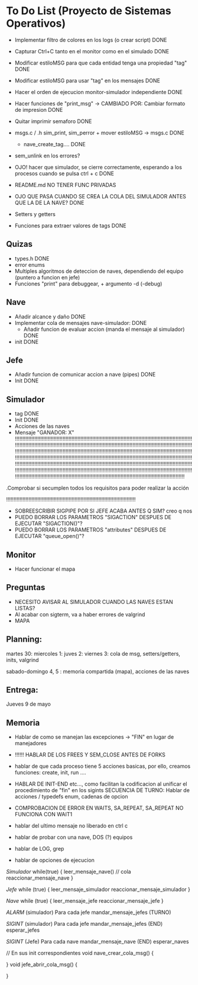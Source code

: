 # To Do List (Proyecto de Sistemas Operativos)
* Implementar filtro de colores en los logs (o crear script) DONE
* Capturar Ctrl+C tanto en el monitor como en el simulado DONE
* Modificar estiloMSG para que cada entidad tenga una propiedad "tag" DONE
* Modificar estiloMSG para usar "tag" en los mensajes DONE
* Hacer el orden de ejecucion monitor-simulador independiente DONE
* Hacer funciones de "print_msg" -> CAMBIADO POR: Cambiar formato de impresion DONE
* Quitar imprimir semaforo DONE
* msgs.c / .h  sim_print, sim_perror + mover estiloMSG -> msgs.c DONE
	* nave_create_tag.... DONE

* sem_unlink en los errores?  
* OJO! hacer que simulador, se cierre correctamente, esperando a los procesos cuando se pulsa ctrl + c DONE
* README.md 
NO TENER FUNC PRIVADAS 
* OJO QUE PASA CUANDO SE CREA LA COLA DEL SIMULADOR ANTES QUE LA DE LA NAVE? DONE

* Setters y getters 
* Funciones para extraer valores de tags DONE

## Quizas
* types.h DONE
* error enums 
* Multiples algoritmos de deteccion de naves, dependiendo del equipo (puntero a funcion en jefe)
* Funciones "print" para debuggear, + argumento -d (-debug)

## Nave
* Añadir alcance y daño DONE
* Implementar cola de mensajes nave-simulador: 	DONE
	* Añadir funcion de evaluar accion (manda el mensaje al simulador) DONE
* init	DONE

## Jefe
* Añadir funcion de comunicar accion a nave (pipes) DONE
* Init	DONE

## Simulador
* tag	DONE
* Init DONE
* Acciones de las naves 
* Mensaje "GANADOR: X"
!!!!!!!!!!!!!!!!!!!!!!!!!!!!!!!!!!!!!!!!!!!!!!!!!!!!!!!!!!!!!!!!!!!!!!!!!!!!!!!!!!!!!!!!!!!!!!!!!!!!!!!!!!!!!!!!!!!!!!!!!!!!!!!!!!!!!!!!!!!!!!!!!!!!!!!!!!!!!!!!!!!!!!!!!!!!!!!!!!!!!!!!!!!!!!!!!!!!!!!!!!!!!!!!!!!!!!!!!!!!!!!!!!!!!!!!!!!!!!!!!!!!!!!!!!!!!!!!!!!!!!!!!!!!!!!!!!!!!!!!!!!!!!!!!!!!!!!!!!!!!!!!!!!!!!!!!!!!!!!!!!!!!!!!!!!!!!!!!!!!!!!!!!!!!!!!!!!!!!!!!!!!!!!!!!!!!!!!!!!!!!!!!!!!!!!!!!!!!!!!!!!!!!!!!!!!!!!!!!!!!!!!!!!!!!!!!!!!!!!!!!!!!!!!!!!!!!!!!!!!!!!!!!!!!!!!!!!!!!!!!!!!!!!!!!!!!!!!!!!!!!!!!!!!!!!!!!!!!!!!!!!!!!!!!!!!!!!!!!!!!!!!!!!!!!!!!!!!!!!!!!!!!!!!!!!!!!!!!!!!!!!!!!!!!!!!!!!!!!!!!!!!!!!!!!!!!!!!!!!!!!!!!!!!!!!!!!!!!!!!!!!!!!!!!!!!!!!!!!!!!!!!!!!!!!!!!!!!!!!!!!!!!!!!!!!!!!!!!!!!!!!!!!!!!!!!!!!!!!!!!!!!!!!!!!!!!!!!!!!!!!!!!!!!!!!!!!!!!!!!!!!!!!!!!!!!!!!!!!!!!!!!!!!!!!!!!!!!!!!!!!!!!!!!!!!!!!!!!!!!!!!!!!!!

.Comprobar si secumplen todos los requisitos para poder realizar la acción 

!!!!!!!!!!!!!!!!!!!!!!!!!!!!!!!!!!!!!!!!!!!!!!!!!!!!!!!!!!!!!!!!!!!!!!!!!!!!!!!!!!!!!!!
* SOBREESCRIBIR SIGPIPE POR SI JEFE ACABA ANTES Q SIM? creo q nos
* PUEDO BORRAR LOS PARAMETROS "SIGACTION" DESPUES DE EJECUTAR "SIGACTION()"?
* PUEDO BORRAR LOS PARAMETROS "attributes" DESPUES DE EJECUTAR "queue_open()"?



## Monitor
* Hacer funcionar el mapa

## Preguntas 

* NECESITO AVISAR AL SIMULADOR CUANDO LAS NAVES ESTAN LISTAS?
* Al acabar con sigterm, va a haber errores de valgrind	
* MAPA

## Planning: 
martes 30:
miercoles 1: 
juves 2: 
viernes 3: cola de msg, setters/getters, inits, valgrind

sabado-domingo 4, 5 : memoria compartida (mapa), acciones de las naves

## Entrega:
Jueves 9 de mayo


## Memoria
* Hablar de como se manejan las excepciones -> "FIN" en lugar de manejadores
* !!!!!! HABLAR DE LOS FREES Y SEM_CLOSE ANTES DE FORKS
* hablar de que cada proceso tiene 5 acciones basicas, por ello, creamos funciones: create, init, run ....
* HABLAR DE INIT-END etc..., como facilitan la codificacion al unificar el procedimiento de "fin" en los sigints
SECUENCIA DE TURNO: 
Hablar de acciones / typedefs enum, cadenas de opcion

* COMPROBACION DE ERROR EN WAITS, SA_REPEAT, SA_REPEAT NO FUNCIONA CON WAIT1

* hablar del ultimo mensaje no liberado en ctrl c
* hablar de probar con una nave, DOS (?) equipos
* hablar de LOG, grep 
* hablar de opciones de ejecucion

*Simulador*
while(true) {
	leer_mensaje_nave() // cola
	reaccionar_mensaje_nave
}	

*Jefe* 
while (true) {
	leer_mensaje_simulador
	reaccionar_mensaje_simulador
}

*Nave* 
while (true) {
	leer_mensaje_jefe
	reaccionar_mensaje_jefe
}


*ALARM*  (simulador) 
Para cada jefe
	mandar_mensaje_jefes (TURNO)

*SIGINT* (simulador)
Para cada jefe
	mandar_mensaje_jefes (END)
esperar_jefes

*SIGINT* (Jefe)
Para cada nave
	mandar_mensaje_nave (END)
esperar_naves


// En sus init correspondientes
void nave_crear_cola_msg() {

}
void jefe_abrir_cola_msg() {
    
}

